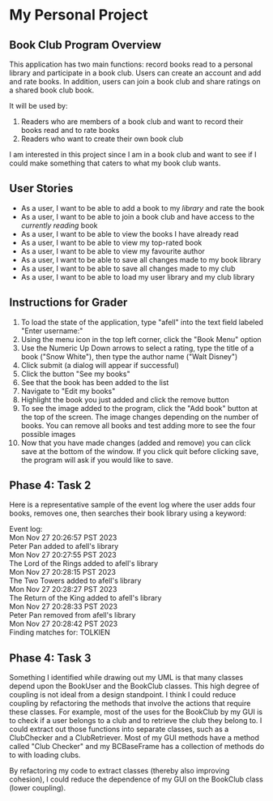# My Personal Project

## Book Club Program Overview

This application has two main functions: record books read to a personal library and participate in a book club. Users 
can create an account and add and rate books. In addition, users can join a book club and share ratings on a 
shared book club book. 

It will be used by:
1. Readers who are members of a book club and want to record their books read and to rate books
2. Readers who want to create their own book club

I am interested in this project since I am in a book club and want to see if I could
make something that caters to what my book club wants.

## User Stories

- As a user, I want to be able to add a book to my *library* and rate the book
- As a user, I want to be able to join a book club and have access to the *currently reading* book
- As a user, I want to be able to view the books I have already read
- As a user, I want to be able to view my top-rated book
- As a user, I want to be able to view my favourite author
- As a user, I want to be able to save all changes made to my book library
- As a user, I want to be able to save all changes made to my club
- As a user, I want to be able to load my user library and my club library

## Instructions for Grader

1. To load the state of the application, type "afell" into the text field labeled "Enter username:"
2. Using the menu icon in the top left corner, click the "Book Menu" option
3. Use the Numeric Up Down arrows to select a rating, type the title of a book ("Snow White"), then type the author name
   ("Walt Disney")
4. Click submit (a dialog will appear if successful)
5. Click the button "See my books"
6. See that the book has been added to the list
7. Navigate to "Edit my books"
8. Highlight the book you just added and click the remove button
9. To see the image added to the program, click the "Add book" button at the top of the screen. The image changes 
    depending on the number of books. You can remove all books and test adding more to see the four possible images
10. Now that you have made changes (added and remove) you can click save at the bottom of the window. If you click quit
    before clicking save, the program will ask if you would like to save.

## Phase 4: Task 2

Here is a representative sample of the event log where the user adds four books, removes one, then searches their 
book library using a keyword:

Event log: <br>
Mon Nov 27 20:26:57 PST 2023 <br>
Peter Pan added to afell's library <br>
Mon Nov 27 20:27:55 PST 2023 <br>
The Lord of the Rings added to afell's library <br>
Mon Nov 27 20:28:15 PST 2023 <br>
The Two Towers added to afell's library <br>
Mon Nov 27 20:28:27 PST 2023 <br>
The Return of the King added to afell's library <br>
Mon Nov 27 20:28:33 PST 2023 <br>
Peter Pan removed from afell's library <br>
Mon Nov 27 20:28:42 PST 2023 <br>
Finding matches for: TOLKIEN <br>

## Phase 4: Task 3
Something I identified while drawing out my UML is that many classes depend upon the BookUser and the 
BookClub classes. This high degree of coupling is not ideal from a design standpoint. I think I could reduce coupling
by refactoring the methods that involve the actions that require these classes. For example, most of the uses for the
BookClub by my GUI is to check if a user belongs to a club and to retrieve the club they belong to. I could extract
out those functions into separate classes, such as a ClubChecker and a ClubRetriever. Most of my GUI methods have a 
method called "Club Checker" and my BCBaseFrame has a collection of methods do to with loading clubs.

By refactoring my code to extract classes (thereby also improving cohesion), I could reduce the dependence of my GUI on 
the BookClub class (lower coupling).